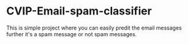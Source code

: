 # CVIP-Email-spam-classifier
This is simple project where you can easily predit the email messages further it's a spam message or not spam messages.
